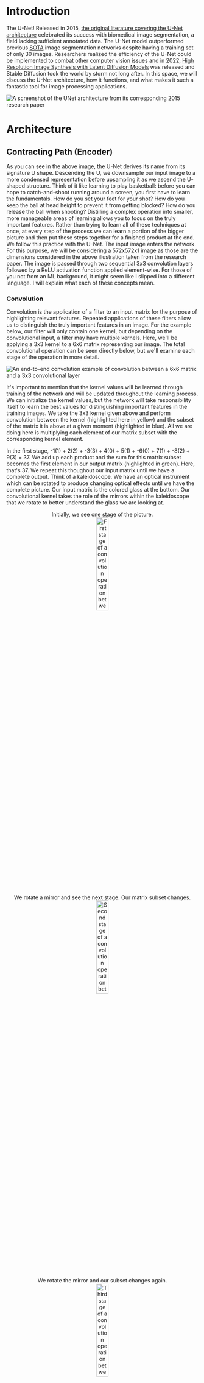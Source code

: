 # Introduction

The U-Net! Released in 2015, [the original literature covering the U-Net architecture](https://arxiv.org/abs/1505.04597) celebrated its success with biomedical image segmentation, a field lacking sufficient annotated data. The U-Net model outperformed previous [SOTA](https://github.com/ejohansson13/concepts_explained/blob/main/Acronyms.md) image segmentation networks despite having a training set of only 30 images. Researchers realized the efficiency of the U-Net could be implemented to combat other computer vision issues and in 2022, [High Resolution Image Synthesis with Latent Diffusion Models](https://arxiv.org/abs/2112.10752) was released and Stable Diffusion took the world by storm not long after. In this space, we will discuss the U-Net architecture, how it functions, and what makes it such a fantastic tool for image processing applications.

![A screenshot of the UNet architecture from its corresponding 2015 research paper](/UNet/Images/unet_architecture.png)
# Architecture

## Contracting Path (Encoder)

As you can see in the above image, the U-Net derives its name from its signature U shape. Descending the U, we downsample our input image to a more condensed representation before upsampling it as we ascend the U-shaped structure. Think of it like learning to play basketball: before you can hope to catch-and-shoot running around a screen, you first have to learn the fundamentals. How do you set your feet for your shot? How do you keep the ball at head height to prevent it from getting blocked? How do you release the ball when shooting? Distilling a complex operation into smaller, more manageable areas of learning allows you to focus on the truly important features. Rather than trying to learn all of these techniques at once, at every step of the process we can learn a portion of the bigger picture and then put these steps together for a finished product at the end. We follow this practice with the U-Net. The input image enters the network. For this purpose, we will be considering a 572x572x1 image as those are the dimensions considered in the above illustration taken from the research paper. The image is passed through two sequential 3x3 convolution layers followed by a ReLU activation function applied element-wise. For those of you not from an ML background, it might seem like I slipped into a different language. I will explain what each of these concepts mean.  

### Convolution
Convolution is the application of a filter to an input matrix for the purpose of highlighting relevant features. Repeated applications of these filters allow us to distinguish the truly important features in an image. For the example below, our filter will only contain one kernel, but depending on the convolutional input, a filter may have multiple kernels. Here, we'll be applying a 3x3 kernel to a 6x6 matrix representing our image. The total convolutional operation can be seen directly below, but we'll examine each stage of the operation in more detail.

![An end-to-end convolution example of convolution between a 6x6 matrix and a 3x3 convolutional layer](/UNet/Images/convolution_with_calculations.png)

It's important to mention that the kernel values will be learned through training of the network and will be updated throughout the learning process. We can initialize the kernel values, but the network will take responsibility itself to learn the best values for distinguishing important features in the training images. We take the 3x3 kernel given above and perform convolution between the kernel (highlighted here in yellow) and the subset of the matrix it is above at a given moment (highlighted in blue). All we are doing here is multiplying each element of our matrix subset with the corresponding kernel element.

In the first stage, -1(1) + 2(2) + -3(3) + 4(0) + 5(1) + -6(0) + 7(1) + -8(2) + 9(3) = 37. We add up each product and the sum for this matrix subset becomes the first element in our output matrix (highlighted in green). Here, that's 37. We repeat this thoughout our input matrix until we have a complete output. Think of a kaleidoscope. We have an optical instrument which can be rotated to produce changing optical effects until we have the complete picture. Our input matrix is the colored glass at the bottom. Our convolutional kernel takes the role of the mirrors within the kaleidoscope that we rotate to better understand the glass we are looking at. 
<p align="center" width="100%">
  Initially, we see one stage of the picture. <br>
  <img src="/UNet/Images/cwc_first_stage.png" alt="First stage of a convolution operation between a matrix and a kernel" width="25%">
</p>

<p align="center" width="100%">
  We rotate a mirror and see the next stage. Our matrix subset changes. <br>
  <img src="/UNet/Images/cwc_second_stage.png" alt="Second stage of a convolution operation between a matrix and a kernel" width="25%"> 
</p>
 
<p align="center" width="100%">
  We rotate the mirror and our subset changes again. <br>
  <img src="/UNet/Images/cwc_third_stage.png" alt="Third stage of a convolution operation between a matrix and a kernel" width="25%">  
</p>

<p align="center" width="100%">
  And again, completing the topmost row. <br>
  <img src="/UNet/Images/cwc_fourth_stage.png" alt="Fourth stage of a convolution operation between a matrix and a kernel" width="25%">  
</p>

So far, we have only been looking at the top row of the kaleidoscope image. And so we shift the lens down slightly to the next stage. A lot of the image will look the same but we have swapped the topmost row for another row further down. Here, we are performing the same elementwise multiplication between the kernel and our matrix subset and summing the products. ![Second row of a convolution operation between a matrix and a kernel](/UNet/Images/cwc_second_row.png) We complete the second row, shift down, and perform the same operations. ![Third row of a convolution operation between a matrix and a kernel](/UNet/Images/cwc_third_row.png) We shift down another row and arrive at all the information our kaleidoscope has to offer and correspondingly all the information our kernel has chosen to highlight from our input matrix. ![Fourth row of a convolution operation between a matrix and a kernel](/UNet/Images/cwc_fourth_row.png) 
As you can see in the example, our input matrix is 6x6 while our output matrix is 4x4. The reason for this decrease in size is that as we move the kernel around the input matrix, we lose out on the edgemost matrix elements. This is intended for the U-Net architecture. The authors refer to it as the overlap-tile strategy, important for biomedical image segmentation as we only utilize pixels of the image where the full context is available in the input image. Here is an illustration from the research paper: 
<p align="center" width="100%">
  <img src="/UNet/Images/biomed_convolution_example.png" alt="Biomedical image segmentation example of convolution operation from U-Net research paper released in 2015" width="40%"
</p>

Convolution discards the edges of the image due to the incomplete context around those pixels, similar to our example.

### Rectified Linear Unit
Now that we have our output matrix, we apply an element-wise activation function. An activation function takes in a value and acts like a security checkpoint at the airport. At the airport, if you have a bottle with liquid over a certain volume, you must empty it before continuing. Rules are in place and if you fall short of those rules, you alter your input before proceeding. Depending on the value input to the activation function, it may allow it to pass unaffected or reject the value and replace it with 0. These actions will also change dependent on the respective activation function. The rectified linear unit (ReLU) activation function allows all nonnegative values to pass, and rejects negative values, setting them to 0.
<p align="center" width="100%">
  <img src="/UNet/Images/relu_activation_function.png" alt="A graph demonstrating the Rectified Linear Unit activation function" width="25%">
</p>

After passing our output matrix through the ReLU activation function, we have the following matrix. As you can see, only negative values were affected.
<p align="center" width="100%">
  <img src="/UNet/Images/matrix_after_activation.png" width="55%">
</p>

By passing our output matrix through this activation function, we are zeroing all negative values. This is important. Activation functions take on the nonlinear responsibility of our network. For those of you with an ML background, this is intuitive. For others, I'll give a brief overview and attach some resources for further reading. Without introducing any nonlinearity, we are bounding our network to linear representations. Regardless of our architecture or number of layers, a combination of linear operations will always result in a linear output and fail to capture a more complex relationship.
<p align="center" width="100%">
  <img src="/UNet/Images/linear_vs_nonlinear.png" alt="A simple example of linear operations failing to capture more complex data relationships"               width="30%"
</p>
  
Expressing this idea in 2-dimensions might seem reductive, but we can see that regardless of the number of operations in our linear relationship, we fail to adequately represent the quadratic curve. We can better capture it at a single instance, but linear operations will always fail to correctly model nonlinear relationships. Nonlinear activation functions allow us to express more complex relationships for the network to better model and understand the data. [Here is a video of Andrew Ng on nonlinear activation functions](https://www.youtube.com/watch?v=NkOv_k7r6no). [And a blog post covering some activation functions with code examples](https://machinelearningmastery.com/using-activation-functions-in-neural-networks/).

### Down-sampling (Max Pooling)
The stages mentioned above are repeated twice. Our initial image is passed through a convolution operation, then ReLU, and that result is passed through another round of convolution and activation functions. Next, we arrive at the downsampling step, illustrated in the below diagram with a red arrow.
<p align="center" width="100%">
  <img src="/UNet/Images/first_downsampling_step.png" alt="The first max pooling operation performed on the contracting path of the U-Net" width="10%"
</p>

To downsample our matrix output, we perform a 2x2 max pooling operation. Max pooling maintains the most essential features of our image while diminishing our total information for faster computations. Preserving the most important features regardless of our matrix size builds robustness in the network to scale and orientation changes in images. We can take our previous matrix as an example. At each 2x2 matrix subset, we highlight the most relevant value and pass it on to our output matrix (highlighted in green).
<p align="center" width="100%">
  <img src="/UNet/Images/max_pooling.png" alt="Example of a max pooling operation transforming a 4x4 matrix into a 2x2 matrix" width="35%"
</p>

By emphasizing the most relevant features in our image, we are also diminishing the less important features. The network becomes less concerned with discoloration or lighting of an image and focuses on the critical features of the objects contained within the image.

Following the convolution, ReLU, and now max pooling operation, the most relevant features of the image have been highlighted for the network to learn. It has also arrived at a much more compact representation of the image, spotlighting the efficiency of the U-Net architecture. Distlling our higher-dimension image to a lower-dimension representation allows for easier and faster computations, especially when our images aren't 4x4 as in the example above, but 568x568. With each max pooling operation, we decrease our total number of pixels by 75% as we half both the number of rows and the number of columns in our matrix. By halving our matrix both horizontally and vertically, we have arrived at a much more compact image representation. 

### Channels
Let's take a step back and revisit convolution. They have an important feature I didn't touch on, channels. Channels are the third dimension for our image matrices. Similar to how images have a height and width, they also have channels. Channels represent the number of distinct spaces offering information on our image. Think of channels as a stack of our images. Each version of the image in the stack is a channel. Each channel in our stack offers a different perspective on our image. 

One way to think of this is through the RGB color space. RGB images are stored with three channels: red, green, and blue. Each channel focuses on one color in the image. We can look at the below image of a lake separated to its respective red, green, and blue channels. One channel in our image of a lake focuses on the intensity of red in the image. Another focuses on the green in our image, while the third channel focuses on the blue.
<p align="center" width="100%">
  <img src="/UNet/Images/image_channels.png" alt="An example image broken down to its respective red, green, and blue channels." width="75%"
</p>

We can also examine this through the lens of a stack of matrices, with each matrix in our stack corresponding to one channel in our image. Similar to above, our image will have three channels, one for each of the RGB colors. Therefore, our stack will have three matrices. Each matrix will have the exact same height, width, and number of pixels, as they all represent the same image. Each cell in each of our matrices will correspond to one pixel of our image. The value of that cell illustrates the magnitude of the channel-specific color in that pixel of our image. These values will range from 0-1, with 0 demonstrating no magnitude and 1 representing absolute magnitude. As we can see, the upper-left pixel in our image appears to be fairly split between red and blue with a slight presence of green. The bottom-left pixel appears to have a heavy red influence, but green and blue are also readily apparent in that image pixel.
<p align="center" width="100%">
  <img src="/UNet/Images/channels.png" alt="An image matrix with pixel values corresponding to its red, green, and blue channels." width="25%"
</p>

The examples above explain the concept of image channels by tying each channel to one of the RGB colors. However, channels don’t have to be restricted to the color space. Channels can represent any information on an image, and often represent image information we take for granted visually, but are essential to a computer’s comprehension. Giving a computer more channels to view an image often leads to a better understanding of the image. These channels can include information on saturation, lighting, definition, or any knowledge that helps the computer perceive image details.

The alternative to multiple channels for an image is only one channel. This is known as grayscale. If an image only has one channel, it lacks all of the other information we described. There is no information on color or saturation or anything besides the intensity of gray shading. A 0 in a pixel would represent white, and a 1 would represent black. Grayscale images only need one channel for information.

When performing convolution, we control the number of channels in our output, allowing the network to broaden its image understanding. It can go beyond grayscale, and process the image in a number of different spaces. These distinct spaces allow the network to accomplish its image processing goal. Incorporating a variety of information from different perspectives (channels), the computer gains awareness of the image it is processing.

Convolution allows us to take a grayscale image and broaden it to 64 channels, deepening the network's image comprehension. This is the example in the paper. Every rectangle indicating the image will have its height and width dimensions near the bottom of the rectangle and its number of channels above the rectangle.
<p align="center" width="100%">
  <img src="/UNet/Images/unet_channels.png" width="10%"
</p>

A 572x572x1 image is input and broadened to 570x570x64. Our input image only holds one channel, as the biomedical images the network was trained on are all in grayscale. If we were training on RGB images, we could feed in images with 3 channels (572x572x3) and still have a 570x570x64 sized output. Convolution allows total control of the number of channels in an output image. Let's take a look at how that works.

### Convolution with Multiple Channels

In our initial convolution example, we explained that our convolutional filter would only contain one kernel. This was a simplified example. For more complex examples, i.e. when dealing with images with multiple channels, a convolutional filter is a collection of kernels, with one kernel for each input channel. When changing the number of channels in an output image through convolution, one filter exists for each output channel. Let’s first examine the multi-filter example where we expand the number of output channels, before considering the multi-kernel example for an image input with multiple channels.

Revisiting our convolution example, we treated a 6x6 matrix as a grayscale image. If we want to expand this image to 3 channels, we would have one filter for each output channel we hope to generate. Each filter would have one kernel for each channel of our input image. Our input image only has one channel, so in this case, we would have one kernel for each convolutional filter. We can see the filters below.
<p align="center">
  <img src="/UNet/Images/unet_kernel1.png" width="10%" /> <img src="/UNet/Images/unet_kernel2.png" width="10%" /> <img src="/UNet/Images/unet_kernel3.png" width="10%" />
</p>

Next, let’s perform convolution with these three filters, each containing one kernel. Feeding in our input matrix, we repeat the same convolutional process as described above, and arrive at the same result. To save space, I've abstracted the calculations, but feel free to work them out for yourself.
<p align="center" width="100%">
  <img src="/UNet/Images/unet_conv_kernel1.png" width="30%"
</p>

We move on to the second convolutional filter and apply its solitary kernel across our input matrix, generating another channel for our output image.
<p align="center" width="100%">
  <img src="/UNet/Images/unet_conv_kernel2.png" width="30%"
</p>

Finally, we apply our third filter with its convolutional kernel for the third and final channel of our output image.
<p align="center" width="100%">
  <img src="/UNet/Images/unet_conv_kernel3.png" width="30%"
</p>

We have transformed our 6x6x1 input matrix into a 4x4x3 output. This convolution allowed the broadening of our one-channel image into multiple channels, offering additional perspectives for the network to better understand our image. Let's consider a slightly more complex example, the first convolution operation in the paper, but treat our input as an RGB image. In the paper, this is an expansion of a grayscale 572x572x1 to 570x570x64. We'll be treating it as an RGB 572x572x3 convolved to 570x570x64.
<p align="center" width="100%">
  <img src="/UNet/Images/unet_first_conv.png" width="10%"
</p>

Again, we'd have one 3x3 kernel for each input channel. That gives us 3 kernels per filter. We'd need 64 filters, one for each output channel. This gives us 64 filters, each with 3 3x3 kernels. Each kernel perform convolutions with its associated channel, following the same operation we've demonstrated above. The output of every kernel-channel pairing is summed together. This means that, although each filter has three kernels, only one matrix is output per filter. Repeating this for each of the 64 filters would give our expected output of 64 channels for our image and allows for the transformation of a 572x572x3 image to 570x570x64. 

Convolution gives our network total control over the number of input and output channels. Each kernel corresponds to one input channel. Each filter corresponds to one output channel. Having a unique kernel for each image input channel allows the network to singularly determine the best parameters at highlighting the image details contained within each channel. Having multiple kernels for each filter ensures that every output channel of our image contains an amalgamation of all the information offered across every channel of our input image. This preservation of information throughout our convolutional operations plays a large role in the efficiency of the U-net and its success with small training sets.

In the first stage, our first convolution operation gives us 64 channels. In the next stage, following our max pooling, we perform our first convolution operation and increase the channels to 128. This continues, doubling our number of channels in the first convolution operation of each stage until we arrive at the bottom of our U-shape and the bridge in our architecture. Increasing the number of channels affords our network additional perspectives to comprehend image details. When compressing our images with every downsampling operation, preserving information becomes doubly important. Talk about why increasing number of channels is so important.

## Bridge
The stages described above (3x3 convolution, ReLU, 3x3 convolution, ReLU, 2x2 max pooling) are repeated multiple times before arriving at the bridge, the bottom of the U-shaped architecture. This is our link between the contractive path we have descended and the expansive path we will soon ascend. Our image is at its smallest dimension size. From our initial 572x572x1 matrix, we have arrived at a 32x32x512 representation. This is the output of the final max pooling operation and serves as our input to the bridge.
<p align="center" width="100%">
  <img src="/UNet/Images/bridge.png" alt="Diagram of the bridge of the U-Net architure taken from the corresponding 2015 research paper" width="55%"
</p>

We repeat the process from throughout our contractive path descension. A 3x3 convolution doubles our number of channels, the ReLU function is applied elementwise, another 3x3 convolution, and another ReLU operation takes our image dimensions to 28x28x1024. Since we have arrived at the bottom of the U, rather than downsample again, we upsample and begin our ascent up the expansive path of the architecture. At some point, no matter how much you practice each technique individually, the only way to increase your proficiency with shooting coming off of a screen is to incorporate your improved individual techniques into the holistic movement of shooting off of a screen. That is what we are doing here. We've distilled our task into its multiple separate techniques and now it is time to start putting it all together again and see how we have improved. 

A continued, single-minded approach to improvement is to be admired, but excessive, overly attentive dedication to minutiae can often be damaging. In basketball, this might manifest as injury. In the U-Net, this could lead to the loss of important image details. We want to be able to see the forest and the trees. For this reason, we stop downsampling our image features and begin upsampling.

## Expansive Path (Decoder)
Throughout our encoder process, we performed multiple sequential operations. Convolutions were followed by an activation function, and multiple convolution-activation operations occurred before we downsampled our image features. The decoder section follows a similar process. We are now putting our techniques together in hopes of shooting the perfect shot, just like the network assembling the features it has learned from its training. Throughout the expansive path, we'll be scaling what we've learned. Rather than practicing catching the ball, setting our feet, and raising the ball to shoot individually, we will be practicing these skills together. The purpose of the encoder was to determine the most important image features and provide the network enough channels to inspect these features. The decoder's purpose is to amalgamate the information offered by each of these channels while restricting information loss. The decoder is responsible for rebuilding the image from the network's determined features and comparing the model output to our desired outcome. Learning at every stage of the decoder will be augmented through skip connections, which I'll cover below. 

### Skip Connections
As we ascend the expansive path, we notice a significant change in the architecture from the contracting path. Skip connections, or connecting paths, offer an opportunity for our network to augment its learning at every decoding step through information from the corresponding encoding step. Skip connections link images at similar stages in their respective processes. These connections across the architecture boost our image understanding. Images from the contracting path are cropped and concatenated on to our expansive path images. Since images are taken from equivalent steps in their respective processes, they have an equal number of channels. Our expansive path images, immediately following upsampling, are augmented with their counterparts and the number of channels is doubled. In the illustration below, images from the contracting path are cropped so that they fit the size of their respective stage in the expansive path. The crop is denoted by the dotted blue lines and the connecting path is illustrated by the gray arrow in the image below. The concatenated contracting path image is depicted as a white rectangle extending the expansive path image.
<p align="center" width="100%">
  <img src="/UNet/Images/connecting_path_crop.png" alt="Crop of the U-Net architure taken from the corresponding 2015 research paper" width="60%"
</p>

The benefit here is that by combining the features present at the encoder stage with those present at the decoder stage, we obtain a more complete understanding of the image. Every channel of our image contributes to the network's overall understanding and provides more context for the image we are reassembling. 

Our current decoder stage image is being reassembled after having been compacted through the encoder. It has been condensed to contain the most important features of our image, but may have lost some spatial awareness of object locations. When trying to reconstruct our image to a higher resolution, regaining the spatial information is crucial. By concatenating the encoder stage representations to our decoder stage, we gain information from a higher resolution image and allow for more accurate image reconstruction. It's like assembling Lego. The picture on the box is a much larger representation of the object you're trying to construct. When building your bricks, you're aware that the floodlights go on top of the fire station. But where is the top of the station? By consulting the image on the box, you can gain a better understanding of the proportion of your bricks and where exactly to place the construction's most important features. 

Similarly for the U-Net, we've identified the most important features, but when trying to reassemble our details to a higher resolution we might have lost their exact placement. Concatenation of the encoder-stage images helps us. The cropped encoder stage might have spatial awareness of all the objects in the image, but not yet understand each feature's importance. The decoder stage image will be aware of the features but might have lost their location when upsampling from smaller image dimensions. The Lego box doesn't place any emphasis on the floodlights, but it tells you their position relative to the other bricks of your construction. We place emphasis on the floodlights when reconstructing the building, and consulting the cover of the box helps us determine their location when reassembling the bricks from scratch. By combining the encoder and decoder stage representations, we can recognize what objects are important and their exact location in relation to the other image pixels, boosting our network's overall image perception. A simplified example is given below, taken from [this video](https://www.youtube.com/watch?v=NhdzGfB1q74) which does a great job explaining the overall U-net architecture.

<img src="/UNet/Images/decoder_stage_sc.png" width="33%" /> <img src="/UNet/Images/encoder_stage_sc.png" width="33%" /> <img src="/UNet/Images/combined_stage_sc.png" width="33%" />

### Up-Sampling
Two main approaches exist to upsampling: nearest neighbor interpolation and transpose convolution. Nearest neighbor interpolation is the original implementation covered in the research paper and offers a much simpler approach. 
Transposed convolutions are an alternative, [summarized below](#transposed-convolution). Nearest neighbor interpolation is intuitive. We quadruple our matrix size by doubling the number of rows and doubling the number of columns in our data. We can convert a 2x2 matrix to a 4x4 matrix by doubling the representation of each value horizontally and vertically.
<p align="center" width="100%">
  <img src="/UNet/Images/simple_upsampling.png" alt="Matrix example of simple upsampling operation" width="45%"
</p>

We quadruple every instance of our previous values to double our matrix's rows and columns. There are no kernels, learned values, or nonlinearity, which offers a quick path to upsampling our compressed image features. After descending the contractive path, and compressing our image information, ascending our expansive path is focused on restoring the image to its original dimensions, while maintaining the features discovered through our descent. Nearest neighbor interpolation offers a cheap upsampling operation without affecting our learned features.
<p align="center" width="100%">
  <img src="/UNet/Images/upsampling_step.png" alt="The last upsampling operation performed on the expanding path of the U-Net" width="30%"
</p>

Directly following our nearest neighbor operation, we perform 2x2 convolution. In the diagram above, the number of channels remains the same between upsampling and concatenating the encoder stage images with the decoder stage images. Two steps are performed sequentially in the green arrow illustrated above. First, the nearest neighbor interpolation upsampling as described above, immediately followed by convolution with 64 filters of 128 2x2 kernels to halve the number of channels. This is necessary as the cropped images arriving via skip connection will double the number of channels again through concatenation. Using the example in the diagram, we could have a 196x196x128 matrix for our image, upsample to 392x392x128, then immediately convolve to 392x392x64. The image's number of channels is then doubled through concatenation and we arrive at a 392x392x128 representation of our image. These image dimensions then proceed to the next convolution operation.

### Convolution and ReLU
After upsampling and skip connections have concatenated our images on to one another, we pass them through a series of convolution and activation function operations. The first convolution stage receives as input our concatenated decoder and encoder stage images. It halves the number of channels, absorbing the information gained from the skip connections. This matrix is then passed through an elementwise ReLU, before we repeat another stage of convolution and activation function operations with no further change to our number of channels.

The purpose of these blocks is similar to their purpose in the contracting path. The convolution emphasizes our important features and the activation function implements nonlinearity for modeling complexity. Let's reexamine our single-channel convolution and activation function example and pass it through another series of convolution and activation function operations. Even in this simplified example, the operations have a notable impact. Our initial matrix with no value greater than 6 jumped to contain a much larger range of values, even with ReLU limiting any negatives.
<p align="center" width="100%">
  <img src="/UNet/Images/convolution_result_revisited.png" width="30%"
</p>

If we pass the matrix through another stage with the same convolutional kernel, we can observe a greater activation of the matrix values, with some jumping to triple digits. Even in this example, we see how convolution might emphasize certain features and devalue others. Our activation function ties the negative value to 0, indicating little important information for our network in this region. We've emphasized critical regions of our image and devalued regions with minimal information.
<p align="center" width="100%">
  <img src="/UNet/Images/convolution_next_step.png" width="50%"
</p>

What we're doing here is akin to sifting for gold. Gold panners will find lucrative riverbeds and pan through sediment to find their gold. The repeated agitation of sediment in the pan leads to gold settling at the bottom. With convolution, we know there's value in our image. The repeated application of our convolutional filters lets the dust and sediment separate itself from our gold: the important features that our network analyzes to make its decision. Convolution and the other network operations are our pans and brushes. The network determines the values of our convolution kernels, and their optimal implementation to interact with the other network operations. It works in concert with activation functions, skip connections, upsampling and downsampling operations to serve as the network's decision-makers on the important features in an image. Throughout training, these values are updated as the network realizes what produces the best results. It receives feedback on its performance and updates the values of its convolutional filters to improve future results. 

This example is only meant to reiterate how convolutional operations work. It's unlikely for any two kernels, let alone filters, to have the same values. Each kernel's values are optimized by the network to highlight significant details of our image and devalue insignificant features. Additionally, the network operates on a much larger scale. Matrices are not 6x6, 4x4 or 2x2, they are anywhere from 28x28 to 572x572. This is why our encoder path condenses each image to a much smaller representation. It provides an efficient method to determine the most important features of our image, regardless of its dimensionality.

### Final Layer (1x1 Convolution)
<p align="center" width="100%">
  <img src="/UNet/Images/unet_architecture.png" alt="A screenshot of the UNet architecture from its corresponding 2015 research paper" width="55%"
</p>

After having performed the many associated concatenation, convolution, activation function, and upsampling operations, we arrive at the final stage of our architecture. Now, our output needs to be understandable for the network to classify its performance. We map our image to the expected number of output channels with a 1x1 convolution. In the architecture above, this involves taking our 64-channel image and performing convolution to output an image with 2 channels. Notice that this convolution operation does not impact our height and width dimensions, it only affects our number of channels. [This is a great video](https://www.youtube.com/watch?v=c1RBQzKsDCk) on 1x1 convolutions, their utility, and use cases.
<p align="center" width="100%">
  <img src="/UNet/Images/unet_final_conv.png" alt="The final convolution operation taken from the Unet research paper" width="35%"
</p>

Using the example from the research paper, we have 1x1 convolution performed to transform our 388x388x64 image to 388x388x2. This requires 2 filters, each with 64 1x1 kernels. Each of the 1x1 kernels convolves with every cell of one channel of our input matrix. These results are summed across the 64 input channels to give one output channel for our image. Repeating this process for our second filter gives our second channel for our output image. Similar to the other convolutional kernels throughout our network, the values of these kernels are learned through network training to produce the best results for our task. The number of output channels for our image is also wholly controllable, allowing as many output channels as needed to review network performance. Now that our image has the expected dimensions, we can evaluate the performance of our network.

### Error Function (Cross-Entropy)
We've done it. We've practiced setting our feet coming around the screen, we've practiced our hand positioning, and we've practiced our follow-through. We've spent time practicing each part of the technique separately and now it's time to put it all together. You run around the screen, catch the ball, shoot, and... CLANGGGG! Off front-rim. What happened? Somewhere in the process, something went wrong. Despite all the time and energy you've put into practicing your technique, something is still a little bit off. Maybe it was the positioning of your feet, maybe it was your release point, maybe you hadn't practiced enough with a defender and that threw off your shot. Whatever the reason, it's okay. This is a learning process and with time, you'll be able to adjust your shot as you learn more and more about what a good shot looks like and take fewer and fewer bad shots. That's exactly what happens with neural networks!

Backpropagation is the feedback reception and adjustment a network undergoes in response to its performance. It is key to the success of any neural network. Throughout the training process, the network spends its time practicing and learning its task. It predicts values then adjusts its predictions in response to the training data's true values. In this case, the U-Net predicts its segmentations and finds out how good of a job it did. If it did a great job, it might go back and only slightly adjust its follow-through. If it did a really bad job, it might go back and do a serious rewrite of setting its feet and bringing the ball up to head height again. Backpropagation and its magnitude is decided by the network's loss function. For the U-Net, those loss functions are Softmax and Cross-Entropy. 

Softmax measures the predicted activation of every pixel in our image across our channels. The channel with the most activation for a particular pixel is considered a 1. For all other channels, that pixel is considered 0. Cross entropy then compares every channel to the image's true labels and penalizes every pixel position with the incorrect label. With this approach, all image channels are encouraged to match the true image labels and incorrect labels are penalized. We compare the network's output to the true result and backpropagate the correctness through our network. If the network was close to the true result, the model will only slightly change its convolution values. If the prediction was far off from the correct result, the model may take more drastic efforts to update its weights for more accurate future predictions. This process is repeated until we have exhausted our set of training images. 

## Other

### Data Augmentation
<p align="center" width="100%">
  <img src="/UNet/Images/data_augmentation.png" alt="An example image showing data augmentation variations" width="50%"
</p>
  
When training on a limited set of images, as with biomedical image segmenation, it is important to maximize the value we extract from our training set. Data Augmenation is one possibility and plays a large role in the success of the U-Net with biomedical image segmentation. Data Augmentation performs a variety of operations on our images to build robustness in our model against new presentations of the same objects. We might flip our images horizontally, vertically, rotate, crop, or change the saturation of our images. The idea is to present the subject of the image in as many different conditions as possible, such that the network can identify our image subject regardless of the surrounding environment. After all, a bike will always be a bike. By presenting our images in various situations, our network learns to identify the object regardless of its context.

### Dropout
Machine learning models quickly become familiar with images included in the training set. As a result, they often struggle with data that differs from the training set. This is a common problem in machine learning, known as overfitting. The network comes to expect all future data to resemble the data it was trained on. To prevent our network from overfitting, we practice dropout. Our network is a collection of neurons and dropout randomly cancels neurons in the training process to allow all neurons to contribute equally to the network's decision-making. We don't want our network to become overly dependent on one neuron. Instead, we want the network to distribute its decision-making such that all neurons contribute to the network output. This gives us the best opportunity to adapt to new data presented to our model.

Think of our architecture as a human body. If you rigorously practice pushups, you are likely to successfully develop your pectoral, deltoid and tricep muscles. Your legs are likely going to be underdeveloped in comparison. When presented with a squat, you might struggle. By instead practicing exercises that work out more muscles in your body, you give yourself the best opportunity to succeed in any athletic endeavor. Dropout is similar. It randomly cancels neurons to ensure a full-body workout for our network. Rather than only practicing pushups, it occasionally cancels the working of your pectoral, deltoid, and tricep muscles. Instead, it might push your leg or back muscles to work. By preventing the overdevelopment of one muscle group, the network encourages a more balanced development. In turn, this balanced training builds strength in every neuron and leads to greater success when presented with new data.

### Transposed Convolution
Transpose convolution offers an alternative to nearest neighbor interpolation. It offers a learnable kernel to increase our spatial resolution to the desired dimensions. One explanation [can be found here](https://towardsdatascience.com/types-of-convolutions-in-deep-learning-717013397f4d) or videos approaching it from different perspectives can be found [here](https://www.youtube.com/watch?v=fMwti6zFcYY) and [here](https://www.youtube.com/watch?v=xoAv6D05j7g). We are creating a learnable kernel which pads our smaller matrix with zeros and performs convolution for an upsampled representation. Transpose convolution is a more complex operation and slightly more expensive in terms of both time and speed as a result. 

Imagine you have the perfect recipe for chicken wings. Unfortunately it only applies to five chicken wings and is enough to feed yourself for dinner every night, but you're having 10 friends over and want to increase the recipe to accomodate everyone. You could multiply the recipe by 10 to have enough food for you and your guests. This would be nearest neighbor interpolation. But, maybe extrapolating the recipe 10x causes a slight loss in the tanginess from the lime zest or in the sweetness from your honey. You could practice multiple times, changing the ingredients and playing with the spice levels until you arrive at a new recipe you enjoy for 10 people. This would require multiple stages of practicing, tasting the wings, and rewriting the recipe until you're happy with the final product. This would be transpose convolution and has the associated time cost in perfecting its recipe as well.

### Disclaimer: Padding in Convolution
Some details were abstracted through this explanation, including the size of our training set images. Our image set is actually 512x512 pixels, expanded to 572x572 by mirroring the last 30 pixels around the edge of the image. This method is known as padding where a matrix is extended to preserve the boundary information. Think about our approach to convolution. We lost the outer boundary of pixels for every convolution operation we performed. Only the pixels with surrounding context were passed through our convolutional filter. To ensure no edge information was lost in these calculations, we initially pad our 512x512 images to 572x572 by mirroring the 30 pixels around the edge of our image. Padding and stride are important details in convolution we didn't get a chance to explore while examining the U-Net. If you want to read more about them, I [suggest the following website](https://d2l.ai/chapter_convolutional-neural-networks/padding-and-strides.html).

# Examples

Below are some examples of the U-Net's functionality from a self-trained U-Net on the following [dataset](https://molab.es/datasets-brain-metastasis-1/?type=metasrd). The dataset contains images of a metastasis in the brain from Patient 040102. More information can be found in the code subdirectory of the U-Net folder. The U-Net was provided high-resolution imaging of the patient's brain across multiple time points and slowly learned to segment the metastasis from the provided annotated segmentations before being evaluated on images it was not trained on.

<img src="/UNet/Images/0172_img.png" width="33%" /> <img src="/UNet/Images/0172_msk.png" width="33%" /> <img src="/UNet/Images/0172_pred.png" width="33%" />

<img src="/UNet/Images/0185_img.png" width="33%" /> <img src="/UNet/Images/0185_msk.png" width="33%" /> <img src="/UNet/Images/0185_pred.png" width="33%" />

<img src="/UNet/Images/0205_img.png" width="33%" /> <img src="/UNet/Images/0205_msk.png" width="33%" /> <img src="/UNet/Images/0205_pred.png" width="33%" />

As you can see above, the model demonstrates some success in segmenting the larger instances in the brain, but lacks nuance. The provided ground-truth examples mirror a coastline, accounting for minute details in the metastasis area. The U-Net predicitions lack this detail, and favor a circular segmentation, likely resulting from the loss metrics the model was trained on and the minimal resources put towards training this model. Let's look at how the model performs with smaller segmentation areas. Does the struggle to capture detail in the segmentation area result in an inability to segment smaller instances?

<img src="/UNet/Images/0457_img.png" width="33%" /> <img src="/UNet/Images/0457_msk.png" width="33%" /> <img src="/UNet/Images/0457_pred.png" width="33%" />

<img src="/UNet/Images/0530_img.png" width="33%" /> <img src="/UNet/Images/0530_msk.png" width="33%" /> <img src="/UNet/Images/0530_pred.png" width="33%" />

<img src="/UNet/Images/0531_img.png" width="33%" /> <img src="/UNet/Images/0531_msk.png" width="33%" /> <img src="/UNet/Images/0531_pred.png" width="33%" />

It's a mixed bag. Some smaller segmentation instances are captured well by the model, while it misses others entirely. The U-Net still favors a circular segmentation area, regardless of the size, for all predictions. The U-Net has demonstrated success with large and small segmentation areas. Its primary limitation seems to be its inability to capture the nuance of segmentation instances. Does the U-Net demonstrate any further issues in its segmentation predictions?

<img src="/UNet/Images/0551_img.png" width="33%" /> <img src="/UNet/Images/0551_msk.png" width="33%" /> <img src="/UNet/Images/0551_pred.png" width="33%" />

<img src="/UNet/Images/0552_img.png" width="33%" /> <img src="/UNet/Images/0552_msk.png" width="33%" /> <img src="/UNet/Images/0552_pred.png" width="33%" />

In both of the images above, the segmentation area is large. We might expect our model to provide an inadequate border of the area, similar to our previous examples. Instead, the model predicts a much smaller segmentation area. The model lacks confidence in predicting a larger segmentation area despite previously successful performances with similarly sized segmentation instances. Let's take a look through the lens of the U-Net and what the model receives as input to understand its decision-making. 

<img src="/UNet/Images/z_0551_img.png" width="33%" /> <img src="/UNet/Images/0551_msk.png" width="33%" /> <img src="/UNet/Images/0551_pred.png" width="33%" />

<img src="/UNet/Images/z_0552_img.png" width="33%" /> <img src="/UNet/Images/0552_msk.png" width="33%" /> <img src="/UNet/Images/0552_pred.png" width="33%" />

It's difficult to see any segmentation area and understandable why the model would struggle to correctly highlight the relevant area. Let's revisit our original three examples to view the correlation between model input and a more successful segmentation prediction.
<img src="/UNet/Images/z_0172_img.png" width="33%" /> <img src="/UNet/Images/0172_msk.png" width="33%" /> <img src="/UNet/Images/0172_pred.png" width="33%" />

<img src="/UNet/Images/z_0185_img.png" width="33%" /> <img src="/UNet/Images/0185_msk.png" width="33%" /> <img src="/UNet/Images/0185_pred.png" width="33%" />

<img src="/UNet/Images/z_0205_img.png" width="33%" /> <img src="/UNet/Images/0205_msk.png" width="33%" /> <img src="/UNet/Images/0205_pred.png" width="33%" />

Medical imaging is a complex technology. Patient movement during examination and instrument calibration play important roles in the success of [medical scans](https://www.ncbi.nlm.nih.gov/pmc/articles/PMC5447676/). The examples above highlight the limitations of an automatic detection model dependent on low signal-to-noise ratio imaging inputs. This model was far from perfect, it was created solely to serve as an implementation example for the U-Net technology presented in this page. Developing a model for industry would require many more iterations, careful tuning, and, in such a high-risk domain, likely still be semi-automatic and reliant on human annotation for support. The model would certainly need to be improved, but so could the data input to the model.

## Improving Input Data

The industry shift to [data improvement over model improvement](https://www.enterpriseai.news/2021/10/08/ai-modeling-reinvented-its-time-to-shift-to-better-data-rather-than-just-building-better-models/) for machine learning represents a fundamental change in perspective. The early focus of machine learning models was to improve models' performance by tuning parameters, activation functions, and altering model architectures. Newer advancements in machine learning are increasingly focused on improving the model input for superior model output. [Dall-E 3](https://cdn.openai.com/papers/dall-e-3.pdf) focused on improved text captioning in the training data for greater prompt fidelity in the generated images. That paper theorized that previous text to image models' inability to holistically capture the sentiment of textual prompts arose from "noisy and inacurate image captions in the training dataset". They remedied the situation by training a custom image captioning model to improve textual captions of training images and highlighted the importance of data in achieving efficacious generative models. The lead author of that paper, James Betker, affirmed as much in his [personal blog](https://nonint.com/2023/06/10/the-it-in-ai-models-is-the-dataset/). Successful model architectures with non-detrimental hyperparameters trained for a long enough time converge to approximately equivalent representations of their dataset. At once this is exceedingly apparent and incredibly unintuitive. If the fundamental role of a model is to accurately represent its data, it makes sense that architecture, optimization, and various configurations become arbitrary. Successful models will successfully model their data. But, this requires a strong mentality shift from academic projects in machine learning where the same choices rendered arbitrary by generative model-level training are the cornerstones of successful training on smaller datasets. All of which is a lot of words to say that the successful training of smaller models, e.g. this U-Net trained on biomedical images, is predicated on configuration choices but, even more so on the data it is trained on.

Thank you for reading! I hope you enjoyed this explanation of the U-Net, intended for readers without any background ML knowledge to understand the architecture and training process of the model. Feel free to check out some of my other model explanations in their respective folders!
